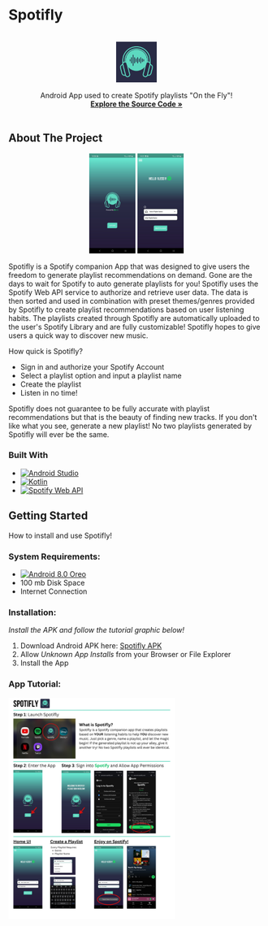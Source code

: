 # Spotifly

<!-- PROJECT LOGO -->
<br />
<div align="center">
  <a href="https://github.com/1less1/Spotifly-App">
    <img src="https://github.com/1less1/Spotifly-App/blob/main/project%20images/Spotifly%20Logo%20Complete.png" alt="Logo" width="80" height="80">
  </a>
  <p align="center">
    Android App used to create Spotify playlists "On the Fly"!
    <br />
    <a href="https://github.com/1less1/Spotifly-App/tree/main/app/src/main"><strong>Explore the Source Code »</strong></a>
    <br />
    <br />
  </p>
</div>

<!-- ABOUT THE PROJECT -->
## About The Project

<div align="center">
  <img src="https://github.com/1less1/Spotifly-App/blob/main/project%20images/app%20screenshots/Screenshot_20240508_225626_Spotifly.jpg" style="width: 18%;">
  <img src="https://github.com/1less1/Spotifly-App/blob/main/project%20images/app%20screenshots/Screenshot_20240508_225710_Spotifly.jpg" style="width: 18%;">
</div>

Spotifly is a Spotify companion App that was designed to give users the freedom to generate playlist recommendations on demand. Gone are the days to wait for Spotify to auto generate playlists for you! Spotifly uses the Spotify Web API service to authorize and retrieve user data. The data is then sorted and used in combination with preset themes/genres provided by Spotifly to create playlist recommendations based on user listening habits. The playlists created through Spotifly are automatically uploaded to the user's Spotify Library and are fully customizable! Spotifly hopes to give users a quick way to discover new music. 

How quick is Spotifly?
* Sign in and authorize your Spotify Account 
* Select a playlist option and input a playlist name
* Create the playlist
* Listen in no time!

Spotifly does not guarantee to be fully accurate with playlist recommendations but that is the beauty of finding new tracks. If you don't like what you see, generate a new playlist! No two playlists generated by Spotifly will ever be the same.


### Built With

* [![Android Studio](https://img.shields.io/badge/Android%20Studio-32B768?style=for-the-badge&logo=android-studio&logoColor=white)](https://developer.android.com/studio)
* [![Kotlin](https://img.shields.io/badge/Kotlin-7F52FF?style=for-the-badge&logo=kotlin&logoColor=white)](https://kotlinlang.org/)
* [![Spotify Web API](https://img.shields.io/badge/Spotify-1AB954?style=for-the-badge&logo=spotify&logoColor=white)](https://developer.spotify.com/documentation/web-api/)

<!-- GETTING STARTED -->
## Getting Started

How to install and use Spotifly!

### System Requirements:
* [![Android 8.0 Oreo](https://img.shields.io/badge/Android%208.0%20Oreo-32B768.svg?style=for-the-badge&logo=android&logoColor=white)](https://developer.android.com/about/versions/oreo)
* 100 mb Disk Space
* Internet Connection

### Installation:

_Install the APK and follow the tutorial graphic below!_

1. Download Android APK here: [Spotifly APK](https://github.com/1less1/Spotifly-App/releases/tag/APK)
2. Allow _Unknown App Installs_ from your Browser or File Explorer
3. Install the App

### App Tutorial: 

<div align="left">
  <img src="https://github.com/1less1/Spotifly-App/blob/main/project%20images/Spotifly%20App%20Tutorial.png" style="width: 65%;">
    
</div>




